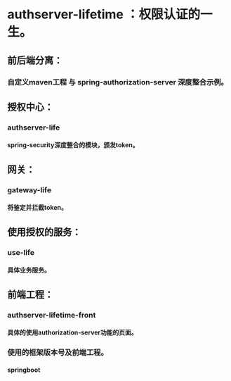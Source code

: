 # authserver-lifetime ：权限认证的一生。

## 前后端分离：

### 自定义maven工程 与 spring-authorization-server 深度整合示例。

## 授权中心：

### authserver-life

#### spring-security深度整合的模块，颁发token。

## 网关：

### gateway-life

#### 将鉴定并拦截token。

## 使用授权的服务：

### use-life

#### 具体业务服务。

## 前端工程：

### authserver-lifetime-front

#### 具体的使用authorization-server功能的页面。

### 使用的框架版本号及前端工程。

#### springboot 




